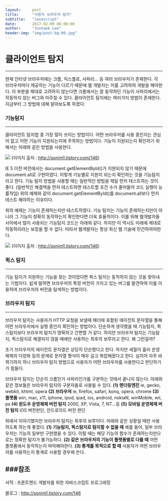 ```yaml
---
layout:     post
title:      "사용자 브라우저 탐지"
subtitle:   "Javascript"
date:       2017-02-09 08:00:00
author:     "Juntaek Lee"
header-img: "img/post-bg-06.jpg"
---
```




# 클라이언트 탐지
---
 현재 인터넷 브라우저에는 크롬, 익스플로, 사파리... 등 여러 브라우저가 존재한다. 각 브라우저마다 제공하는 기능이 다르기 때문에 웹 개발자는 이를 고려하여 개발을 해야한다. 이 부분을 제대로 고려하지 않는다면 크롬에서는 잘 동작하던 기능이 사파리에서는 작동하지 않는 버그와 마주칠 수 있다. 클라이언트 탐지에는 여러가지 방법이 존재한다. 지금부터 그 방법에 대해 알아보도록 하겠다.
 
 
### 기능탐지
 ---
 클라이언트 탐지법 중 가장 많이 쓰이는 방법이다. 어떤 브라우저를 사용 중인지는 관심이 없고 어떤 기능이 지원되는지에 주목하는 방법이다. 기능이 지원되는지 확인하기 위해서는 아래와 같은 방법을 사용한다.
 
 ![](http://ljt629.github.io/img/client-1.png)
 (이미지 출처 : http://sonim1.tistory.com/146)
 
 IE 5 이전 버전에서는 document.getElementById()가 지원되지 않기 때문에 document.all로 구현하였다. 이렇게 기능별로 지원이 되는지 확인하는 것을 기능탐지라고 한다. 기능 탐지 방법을 사용할 때는 일반적인 방법을 제일 먼저 테스트하는 것이 좋다. (일반적인 해결책을 먼저 테스트하면 테스트할 조건 수가 줄어들어 코드 실행이 능률적임) 위의 예제와 같이 document.getElementById()를 document.all보다 먼저 테스트 해야하는 이유이다.
 
 위의 예제는 기능이 존재하는지만 테스트하였다. 기능 탐지는 기능이 존재하는지만이 아니라 그 기능이 정확히 동작하는지 확인한다면 더욱 효율적이다. 이를 위해 웹개발자들 사이에서 많이 사용되는 기능탐지 코드는 아래와 같다. 하지만 이 역시도 미래에 제대로 작동하리라는 보장을 할 수 없다. 따라서 웹개발자는 항상 최신 웹 기술에 민간하여야한다.
 
![](http://ljt629.github.io/img/client-2.png)
 (이미지 출처 : http://sonim1.tistory.com/146)
 
 
### 퀵스 탐지
---
기능 탐지가 지원하는 기능을 찾는 것이었다면 퀵스 탐지는 동작하지 않는 것을 찾아내는 기법이다. 쉽게 말하면 브라우저의 특정 버전이 가지고 있는 버그를 발견하여 이를 이용하여 브라우저의 버전을 탐색하는 방법이다.
 
### 브라우저 탐지
---
브라우저 탐지는 사용자가 HTTP 요청을 보낼때 헤더에 포함된 에이전트 문자열을 통해 어떤 브라우저에서 실행 중인지 확인하는 방법이다. 단순하게 생각했을 때 기능탐지, 퀵스탐지보다 브라우저 탐지가 명확하고 간편할 거 같다. 하지만 브라우저 탐지는 기능탐지, 퀵스탐지로 해결되지 않을 때에만 사용하는 최후의 보루라고 한다. 왜 그런걸까?
 
초기 브라우저의 에이전트 문자열은 상당히 단순했다고 한다. 하지만 세월이 흘러 운영체제의 다양화 등의 문제로 문자열 형식이 매우 길고 복잡해졌다고 한다. 심지어 자주 바뀌기까지 하니 브라우저 탐지 방법으로 사용자가 어떤 브라우저를 사용한다고 판단하기가 힘들다. 
 
브라우저 탐지는 단순히 크롬인가 사파리인가를 구분하는 것에서 끝나지 않는다.  아래와 같은 정보들은 브라우저 탐지의 구분자들로 사용될 수 있다.
**(1) 렌더링엔진**
ie, gecko, webkit, khtml, opera
**(2) 브라우저**
ie, firefox, safari, konq, opera, chrome
**(3) 플랫폼**
win, mac, x11, iphone, ipod, ipad, ios, android, nokiaN, winMobile, wii, ps
**(4) 윈도우 운영체제 버전 탐지**
2000, XP, Vista, 7, NT...등
**(5) 모바일 운영체제 버전 탐지**
iOS 버전판단, 안드로이드 버전 판단
 
위에서 이야기했지만 브라우저 탐지는 최후의 보루이다. 아래와 같은 상황일 때만 사용하도록 하는게 좋겠다.
**(1) 기능탐지, 퀵스탐지로 탐지할 수 없을 때**
예를 들어, 일부 브라우저는 기능의 일부만 구현했을 수 있다. 이럴 때는 해당 기능의 함수가 존재하는지만으로는 정확한 탐지가 불가능하다.
**(2) 같은 브라우저의 기능이 플랫폼별로 다를 때**
어떤 플랫폼에서 동작하는지 파악해야한다.
**(3) 통계를 목적으로 할 때**
사용자가 어떤 브라우저를 사용하는지 통계로 사용할 경우에 쓴다.
 
 
 
###참조
---

서적 : 프론트엔드 개발자를 위한 자바스크립트 프로그래밍

블로그 : http://sonim1.tistory.com/146